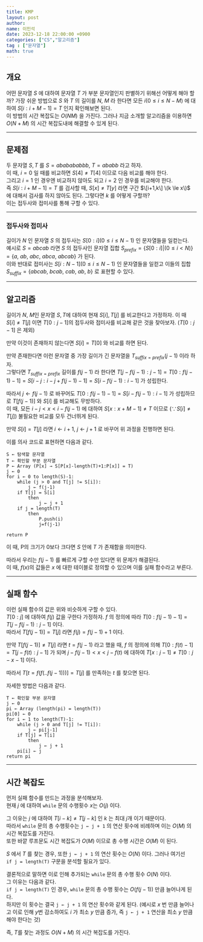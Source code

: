 ```yaml
---
title: KMP
layout: post
author:
name: 이민석
date: 2023-12-18 22:00:00 +0900
categories: ["CS","알고리즘"]
tag : ["문자열"]
math: true
---
```


## 개요
어떤 문자열 $S$ 에 대하여 문자열 $T$ 가 부분 문자열인지 판별하기 위해선 어떻게 해야 할까? 
가장 쉬운 방법으로 $S$ 와 $T$ 의 길이를 $N ,\ M$ 라 한다면 모든 $i(0 \le i \le N-M)$ 에 대하여 $S[i:i+M-1] = T$ 인지 확인해보면 된다.\
이 방법의 시간 복잡도는 $O(NM)$ 을 가진다. 그러나 지금 소개할 알고리즘을 이용하면 $O(N+M)$ 의 시간 복잡도내에 해결할 수 있게 된다.   

---

## 문제점
두 문자열 $S,T$ 를 $S=ababababbb,\ T=ababb$ 라고 하자.\
이 때, $i=0$ 일 때를 비교하면 $S[4]\neq T[4]$ 이므로 다음 비교를 해야 한다.\
그리고 $i=1$ 인 경우엔 비교하지 않아도 되고 $i=2$ 인 경우를 비교해야 한다.\
즉 $S[i:i+M-1] = T$ 를 검사할 때, $S[x] \neq T[y]$ 라면 구간 $\[i+1,k\] \(k \le x\)$ 에 대해서 검사를 하지 않아도 된다. 그렇다면 $k$ 를 어떻게 구할까?\
이는 접두사와 접미사를 통해 구할 수 있다. 

---

### 접두사와 접미사
길이가 $N$ 인 문자열 $S$ 의 접두사는 $S[0:i] (0 \le i \le N-1)$ 인 문자열들을 일컫는다.\
예시로 $S=abcab$ 라면 $S$ 의 접두사인 문자열 집합 $S_{prefix}=\{S[0:i] | (0 \le i \lt N)\}=\{a,\ ab,\ abc,\ abca,\ abcab \}$ 가 된다.\
이와 반대로 접미사는 $S[i:N-1] (0 \le i \le N-1)$ 인 문자열들을 일컫고 이들의 집합
$S_{suffix} = \{abcab,\ bcab,\ cab,\ ab,\ b \}$ 로 표현할 수 있다.

---
## 알고리즘
길이가 $N,\ M$인 문자열 $S,T$에 대하여 현재 $S[i],T[j]$ 를 비교한다고 가정하자.
이 때 $S[i] \neq T[j]$ 이면 $T[0:j-1]$의 접두사와 접미사를 비교해 같은 것을 찾아보자. ($T[0:j-1]$ 은 제외)

만약 이것이 존재하지 않는다면 $S[i]=T[0]$ 와 비교를 하면 된다.

만약 존재한다면 이런 문자열 중 가장 길이가 긴 문자열을 $T_{suffix=prefix}(j-1)$ 이라 하자.\
그렇다면 $T_{suffix=prefix}$ 길이를 $f(j-1)$ 라 한다면 $T[j-f(j-1):j-1] = T[0:f(j-1)-1] = S[i-j:i-j+f(j-1)-1] = S[i-f(j-1):i-1]$ 가 성립한다.

따라서 $j \leftarrow f(j-1)$ 로 바꾸어도 $T[0:f(j-1)-1]=S[i-f(j-1):i-1]$ 가 성립하므로 $T[f(j-1)]$ 와 $S[i]$ 를 비교해도 무방하다.\
이 때, 모든 $i-j \lt x \lt i-f(j-1)$ 에 대하여 $S[x:x+M-1] \neq T$ 이므로 ($\because S[i] \neq T[j]$) 불필요한 비교를 모두 건너뛰게 된다.

만약 $S[i]=T[j]$ 라면 $i \leftarrow i+1,\ j \leftarrow j+1$ 로 바꾸어 위 과정을 진행하면 된다. 

이를 의사 코드로 표현하면 다음과 같다.

```
S ← 탐색할 문자열
T ← 확인할 부분 문자열
P ← Array (P[x] → S[P[x]-length(T)+1:P[x]] = T)
j ← 0
for i ← 0 to length(S)-1:
    while (j > 0 and T[j] != S[i]):
        j ← f(j-1)
    if T[j] = S[i] 
        then 
            j ← j + 1
    if j = length(T)
        then
            P.push(i)
            j=f(j-1)

return P
```
이 때, P의 크기가 0보다 크다면 $S$ 안에 $T$ 가 존재함을 의미한다.

따라서 우리는 $f(j-1)$ 를 빠르게 구할 수만 있다면 위 문제가 해결된다.\
이 때, $f(x)$의 값들은 $x$ 에 대한 테이블로 정의할 수 있으며 이를 실패 함수라고 부른다. 

---

## 실패 함수
이런 실패 함수의 값은 위와 비슷하게 구할 수 있다.\
$T[0:j]$ 에 대하여 $f(j)$ 값을 구한다 가정하자. $f$ 의 정의에 따라 $T[0:f(j-1)-1]=T[j-f(j-1):j-1]$ 이다. \
따라서 $T[f(j-1)]=T[j]$ 라면 $f(j) = f(j-1)+1$ 이다.

만약 $T[f(j-1)] \neq T[j]$ 라면 $t=f(j-1)$ 라고 했을 때, $f$ 의 정의에 의해 $T[0:f(t)-1] = T[j-f(t):j-1]$ 가 되며 $j-f(j-1) \lt x \lt j-f(t)$ 에 대하여 $T[x:j-1] \neq T[0:j-x-1]$ 이다. 

따라서 $T[t=f(f(..f(j-1)))]=T[j]$ 를 만족하는 $t$ 를 찾으면 된다. 

자세한 방법은 다음과 같다.

```
T ← 확인할 부분 문자열
j ← 0
pi ← Array (length(pi) = length(T)) 
pi[0] ← 0
for i ← 1 to length(T)-1:
    while (j > 0 and T[j] != T[i]):
        j ← pi[j-1]
    if T[j] = T[i] 
        then 
            j ← j + 1
    pi[i] ← j
return pi
```

---

## 시간 복잡도 
먼저 실패 함수를 만드는 과정을 분석해보자.\
현재 $j$ 에 대하여 `while` 문의 수행횟수 $x$는  $O(j)$ 이다. 

그 이유는 $j$ 에 대하여 $T[i-k] \neq T[j-k]$ 인 $k$ 는 최대 $j$개 이기 때문이다.\
따라서 `while` 문의 총 수행횟수는 `j ← j + 1` 의 연산 횟수에 비례하며 이는 $O(M)$ 의 시간 복잡도를 가진다. \
또한 바깥 루프문도 시간 복잡도가 $O(M)$ 이므로 총 수행 시간은 $O(M)$ 이 된다.

$S$ 에서 $T$ 를 찾는 경우, 또한 `j ← j + 1` 의 연산 횟수는 $O(N)$ 이다. 그러나 여기선  
`if j = length(T)` 구문을 분석할 필요가 있다.

결론적으로 말하면 이로 인해 추가되는 `while` 문의 총 수행 횟수 $O(N)$ 이다. \
그 이유는 다음과 같다.\
`if j = length(T)` 인 경우, `while` 문의 총 수행 횟수는 $O(f(j-1))$ 만큼 늘어나게 된다.\
하지만 이 횟수는 결국 `j ← j + 1` 의 연산 횟수와 같게 된다. (예시로 $x$ 번 만큼 늘어나고 이로 인해 $y$번 감소하여도 $i$ 가 최소 $y$ 만큼 증가, 즉 `j ← j + 1` 연산을 최소 $y$ 만큼 해야 한다는 것)

즉, $T$를 찾는 과정도 $O(N+M)$ 의 시간 복잡도를 가진다.